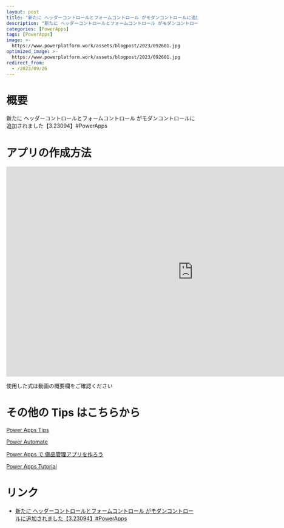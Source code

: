 ```yaml
---
layout: post
title: "新たに ヘッダーコントロールとフォームコントロール がモダンコントロールに追加されました【3.23094】#PowerApps"
description: "新たに ヘッダーコントロールとフォームコントロール がモダンコントロールに追加されました【3.23094】#PowerAppsを動画で分かりやすく解説"
categories: [PowerApps]
tags: [PowerApps]
image: >-
  https://www.powerplatform.work/assets/blogpost/2023/092601.jpg
optimized_image: >-
  https://www.powerplatform.work/assets/blogpost/2023/092601.jpg
redirect_from:
  - /2023/09/26
---
```



#  概要

新たに ヘッダーコントロールとフォームコントロール がモダンコントロールに追加されました【3.23094】#PowerApps


# アプリの作成方法

<iframe width="983" height="553" src="https://www.youtube.com/embed/TsLP4xPkmpU" title="YouTube video player" frameborder="0" allow="accelerometer; autoplay; clipboard-write; encrypted-media; gyroscope; picture-in-picture" allowfullscreen></iframe>


使用した式は動画の概要欄をご確認ください


# その他の Tips はこちらから

[Power Apps Tips](https://www.youtube.com/watch?v=VrAQf3JQ7yM&list=PLVhFi1fb3DqakSLVMn22DDcySXh9jtzi- )


[Power Automate](https://www.youtube.com/watch?v=-YnJYT0ASEM&list=PLVhFi1fb3Dqbzic6GieqnLFgD3aTj-eHA)


[Power Apps で 備品管理アプリを作ろう](https://www.youtube.com/playlist?list=PLVhFi1fb3DqZM3HKb8Hea6XEL96990Fyn)


[Power Apps Tutorial](https://www.youtube.com/playlist?list=PLVhFi1fb3DqalxpL974VvAJvV4iWoSbe_)


# リンク


- [新たに ヘッダーコントロールとフォームコントロール がモダンコントロールに追加されました【3.23094】#PowerApps](https://www.youtube.com/watch?v=TsLP4xPkmpU)

